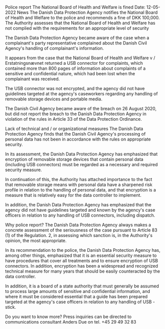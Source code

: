 Police report
The National Board of Health and Welfare is fined
Date: 12-05-2022
News
The Danish Data Protection Agency notifies the National Board of Health and Welfare to the police and recommends a fine of DKK 100,000. The Authority assesses that the National Board of Health and Welfare has not complied with the requirements for an appropriate level of security

The Danish Data Protection Agency became aware of the case when a complainant's party representative complained about the Danish Civil Agency's handling of complainant's information.

It appears from the case that the National Board of Health and Welfare v / Erstatningsnævnet returned a USB connector for complaints, which contained more than 800 pages of information about complaints of a sensitive and confidential nature, which had been lost when the complainant was received.

The USB connector was not encrypted, and the agency did not have guidelines targeted at the agency's caseworkers regarding any handling of removable storage devices and portable media.

The Danish Civil Agency became aware of the breach on 26 August 2020, but did not report the breach to the Danish Data Protection Agency in violation of the rules in Article 33 of the Data Protection Ordinance.

Lack of technical and / or organizational measures
The Danish Data Protection Agency finds that the Danish Civil Agency's processing of personal data has not been in accordance with the rules on appropriate security.

In its assessment, the Danish Data Protection Agency has emphasized that encryption of removable storage devices that contain personal data (including USB connectors) must be regarded as a necessary and required security measure.

In continuation of this, the Authority has attached importance to the fact that removable storage means with personal data have a sharpened risk profile in relation to the handling of personal data, and that encryption is a measure that is relatively easy for the data controller to implement.

In addition, the Danish Data Protection Agency has emphasized that the agency did not have guidelines targeted and known by the agency's case officers in relation to any handling of USB connectors, including dispatch.

Why police report?
The Danish Data Protection Agency always makes a concrete assessment of the seriousness of the case pursuant to Article 83 (1) of the Regulation. 2, in assessing which sanction is, in the Authority's opinion, the most appropriate.

In its recommendation to the police, the Danish Data Protection Agency has, among other things, emphasized that it is an essential security measure to have procedures that cover all treatments and to ensure encryption of USB connectors. In addition, encryption has been a widespread and recognized technical measure for many years that should be easily counteracted by the data controller.

In addition, it is a board of a state authority that must generally be assumed to process large amounts of sensitive and confidential information, and where it must be considered essential that a guide has been prepared targeted at the agency's case officers in relation to any handling of USB -stick.

Do you want to know more?
Press inquiries can be directed to communications consultant Anders Due on tel. +45 29 49 32 83
